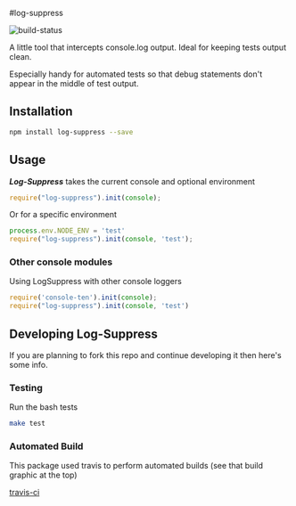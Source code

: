 #log-suppress

![build-status](https://travis-ci.org/jnyryan/log-suppress.svg)

A little tool that intercepts console.log output. Ideal for keeping tests output clean.

Especially handy for automated tests so that debug statements don't appear in the middle of test output.

## Installation

``` bash
npm install log-suppress --save
```

## Usage

***Log-Suppress*** takes the current console and optional environment

``` javascript
require("log-suppress").init(console);
```

Or for a specific environment


``` javascript
process.env.NODE_ENV = 'test'
require("log-suppress").init(console, 'test');
```

### Other console modules

Using LogSuppress with other console loggers

``` javascript
require('console-ten').init(console);
require("log-suppress").init(console, 'test')

```

## Developing Log-Suppress

If you are planning to fork this repo and continue developing it then here's some info.

### Testing

Run the bash tests

```bash
make test
```

### Automated Build

This package used travis to perform automated builds (see that build graphic at the top)

[travis-ci](https://travis-ci.org/jnyryan/log-suppress)
